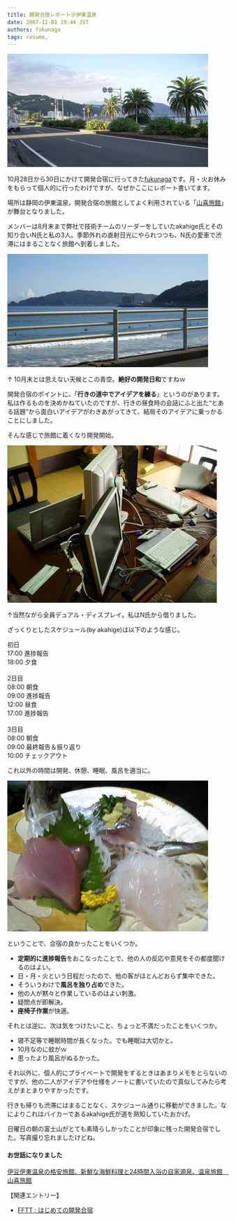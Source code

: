 ```yaml
---
title: 開発合宿レポート＠伊東温泉
date: 2007-11-01 19:44 JST
authors: fukunaga
tags: resume, 
---
```

<p><img src="/images/2007/11/itoh-onsen-2.jpg" alt="伊東温泉" /></p>

<p>10月28日から30日にかけて開発合宿に行ってきた<a href="http://blog.fkoji.com/" target="_blank">fukunaga</a>です。月・火お休みをもらって個人的に行ったわけですが、なぜかここにレポート書いてます。</p>

<p>場所は静岡の伊東温泉。開発合宿の旅館としてよく利用されている「<a href="http://www.ito-yamaki.co.jp/" target="_blank">山喜旅館</a>」が舞台となりました。</p>
<!--more-->
<p>メンバーは8月末まで弊社で技術チームのリーダーをしていたakahige氏とその知り合いN氏と私の3人。季節外れの直射日光にやられつつも、N氏の愛車で渋滞にはまることなく旅館へ到着しました。</p>

<p><img src="/images/2007/11/itoh-onsen-1.jpg" alt="伊東温泉" /><p>

<p>↑ 10月末とは思えない天候とこの青空。<b>絶好の開発日和</b>ですねｗ</p>

<p>開発合宿のポイントに、「<b>行きの道中でアイデアを練る</b>」というのがあります。私は作るものを決めかねていたのですが、行きの昼食時の会話にふと出た“とある話題”から面白いアイデアがわきあがってきて、結局そのアイデアに乗っかることにしました。</p>

<p>そんな感じで旅館に着くなり開発開始。</p>

<p><img src="/images/2007/11/itoh-onsen-3.jpg" alt="開発合宿" /></p>

<p>↑当然ながら全員デュアル・ディスプレイ。私はN氏から借りました。</p>

<p>ざっくりとしたスケジュール(by akahige)は以下のような感じ。</p>

<p>
初日<br />
17:00 進捗報告<br />
18:00 夕食<br />
<br />
2日目<br />
08:00 朝食<br />
09:00 進捗報告<br />
12:00 昼食<br />
17:00 進捗報告<br />
<br />
3日目<br />
08:00 朝食<br />
09:00 最終報告＆振り返り<br />
10:00 チェックアウト<br />
</p>

<p>これ以外の時間は開発、休憩、睡眠、風呂を適当に。</p>

<p><img src="/images/2007/11/itoh-onsen-4.jpg" alt="山喜旅館の食事" /></p>

<p>ということで、合宿の良かったことをいくつか。</p>

<ul>
<li><b>定期的に進捗報告</b>をおこなったことで、他の人の反応や意見をその都度聞けるのはよい。</li>
<li>日・月・火という日程だったので、他の客がほとんどおらず集中できた。</li>
<li>そういうわけで<b>風呂を独り占め</b>できた。</li>
<li>他の人が黙々と作業しているのはよい刺激。</li>
<li>疑問点が即解決。</li>
<li><b>座椅子作業</b>が快適。</li>
</ul>

<p>それとは逆に、次は気をつけたいこと、ちょっと不満だったことをいくつか。</p>

<ul>
<li>寝不足等で睡眠時間が長くなった。でも睡眠は大切かと。</li>
<li>10月なのに蚊がｗ</li>
<li>思ったより風呂がぬるかった。</li>
</ul>

<p>それ以外に、個人的にプライベートで開発をするときはあまりメモをとらないのですが、他の二人がアイデアや仕様をノートに書いていたので真似してみたら考えがまとまりやすかったです。</p>

<p>行きも帰りも渋滞にはまることなく、スケジュール通りに移動ができました。なによりこれはバイカーであるakahige氏が道を熟知していたおかげ。</p>

<p>日曜日の朝の富士山がとても素晴らしかったことが印象に残った開発合宿でした。写真撮り忘れましたけどね。</p>

<h4>お世話になりました</h4>
<p><a href="http://www.ito-yamaki.co.jp/" target="_blank">伊豆伊東温泉の格安旅館、新鮮な海鮮料理と24時間入浴の自家源泉、温泉旅館　山喜旅館</a></p>

<p>【関連エントリー】</p>
<ul>
<li><a href="/dev_camp.html">FFTT : はじめての開発合宿</a></li>
</ul>
